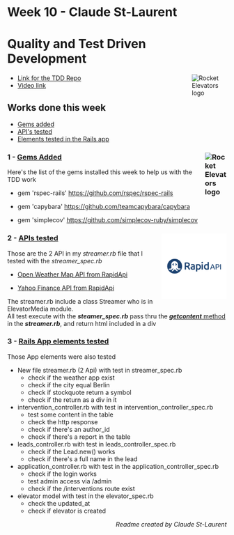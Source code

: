 # Week 10 - Claude St-Laurent

# Quality and Test Driven Development

 <img src="app/assets/images/favicon.png" align="right" alt="Rocket Elevators logo" width="80" height="">

* [Link for the TDD Repo](https://github.com/Surveytech/Rocket_Elevators-TDD.git)
* [Video link](https://youtu.be/_hmv-5tdP7U)

## Works done this week
- <ins>Gems added</ins>
- <ins>API's tested</ins>
- <ins>Elements tested in the Rails app</ins>



### 1 - <ins>Gems Added</ins> <img src="https://w7.pngwing.com/pngs/96/713/png-transparent-ruby-on-rails-programming-language-rubygems-php-ruby-gem-angle-heart-logo.png" align="right" alt="Rocket Elevators logo" width="50" height="">

 Here's the list of the gems installed this week to help us with the TDD work

* gem 'rspec-rails'
      https://github.com/rspec/rspec-rails

* gem 'capybara'
      https://github.com/teamcapybara/capybara

* gem 'simplecov'
      https://github.com/simplecov-ruby/simplecov


### 2 - <ins>APIs tested</ins>  <img src="app/assets/images/rapidapi.png" align="right" alt="Rocket Elevators logo" width="150" height="">

Those are the 2 API in my *streamer.rb* file that I tested with the *streamer_spec.rb*
* [Open Weather Map API from RapidApi](https://rapidapi.com/community/api/open-weather-map/endpoints)

* [Yahoo Finance API from RapidApi](https://rapidapi.com/apidojo/api/yahoo-finance1?endpoint=apiendpoint_33e0cec5-0f8a-4f9f-a6dc-018e6762fbe7)

The streamer.rb include a class Streamer who is in ElevatorMedia module.<br> 
All test execute with the **_steamer_spec.rb_** pass thru the <ins>***getcontent*** method</ins> in the **_streamer.rb_**, and return html included in a div

### 3 - <ins>Rails App elements tested</ins>

Those App elements were also tested 

* New file streamer.rb (2 Api) with test in streamer_spec.rb
  * check if the weather app exist
  * check if the city equal Berlin
  * check if stockquote return a symbol
  * check if the return as a div in it
* intervention_controller.rb with test in intervention_controller_spec.rb
  * test some content in the table
  * check the http response
  * check if there's an author_id
  * check if there's a report in the table
* leads_controller.rb with test in leads_controller_spec.rb
  * check if the Lead.new() works
  * check if there's a full name in the lead
* application_controller.rb with test in the application_controller_spec.rb
  * check if the login works
  * test admin access via /admin
  * check if the /interventions route exist
* elevator model with test in the elevator_spec.rb
  * check the updated_at
  * check if elevator is created



<div style="text-align: right"><i>Readme created by Claude St-Laurent</i></div>

















